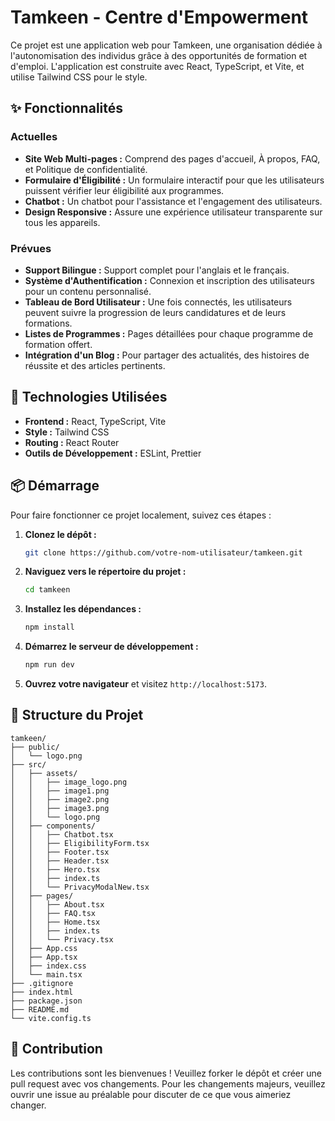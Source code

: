 # Tamkeen - Centre d'Empowerment

Ce projet est une application web pour Tamkeen, une organisation dédiée à l'autonomisation des individus grâce à des opportunités de formation et d'emploi. L'application est construite avec React, TypeScript, et Vite, et utilise Tailwind CSS pour le style.

## ✨ Fonctionnalités

### Actuelles
- **Site Web Multi-pages :** Comprend des pages d'accueil, À propos, FAQ, et Politique de confidentialité.
- **Formulaire d'Éligibilité :** Un formulaire interactif pour que les utilisateurs puissent vérifier leur éligibilité aux programmes.
- **Chatbot :** Un chatbot pour l'assistance et l'engagement des utilisateurs.
- **Design Responsive :** Assure une expérience utilisateur transparente sur tous les appareils.

### Prévues
- **Support Bilingue :** Support complet pour l'anglais et le français.
- **Système d'Authentification :** Connexion et inscription des utilisateurs pour un contenu personnalisé.
- **Tableau de Bord Utilisateur :** Une fois connectés, les utilisateurs peuvent suivre la progression de leurs candidatures et de leurs formations.
- **Listes de Programmes :** Pages détaillées pour chaque programme de formation offert.
- **Intégration d'un Blog :** Pour partager des actualités, des histoires de réussite et des articles pertinents.

## 🚀 Technologies Utilisées

- **Frontend :** React, TypeScript, Vite
- **Style :** Tailwind CSS
- **Routing :** React Router
- **Outils de Développement :** ESLint, Prettier

## 📦 Démarrage

Pour faire fonctionner ce projet localement, suivez ces étapes :

1. **Clonez le dépôt :**
   ```bash
   git clone https://github.com/votre-nom-utilisateur/tamkeen.git
   ```
2. **Naviguez vers le répertoire du projet :**
   ```bash
   cd tamkeen
   ```
3. **Installez les dépendances :**
   ```bash
   npm install
   ```
4. **Démarrez le serveur de développement :**
   ```bash
   npm run dev
   ```
5. **Ouvrez votre navigateur** et visitez `http://localhost:5173`.

## 📂 Structure du Projet

```
tamkeen/
├── public/
│   └── logo.png
├── src/
│   ├── assets/
│   │   ├── image_logo.png
│   │   ├── image1.png
│   │   ├── image2.png
│   │   ├── image3.png
│   │   └── logo.png
│   ├── components/
│   │   ├── Chatbot.tsx
│   │   ├── EligibilityForm.tsx
│   │   ├── Footer.tsx
│   │   ├── Header.tsx
│   │   ├── Hero.tsx
│   │   ├── index.ts
│   │   └── PrivacyModalNew.tsx
│   ├── pages/
│   │   ├── About.tsx
│   │   ├── FAQ.tsx
│   │   ├── Home.tsx
│   │   ├── index.ts
│   │   └── Privacy.tsx
│   ├── App.css
│   ├── App.tsx
│   ├── index.css
│   └── main.tsx
├── .gitignore
├── index.html
├── package.json
├── README.md
└── vite.config.ts
```

## 🤝 Contribution

Les contributions sont les bienvenues ! Veuillez forker le dépôt et créer une pull request avec vos changements. Pour les changements majeurs, veuillez ouvrir une issue au préalable pour discuter de ce que vous aimeriez changer.
